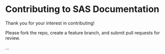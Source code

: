 # Contributing to SAS Documentation

Thank you for your interest in contributing!

Please fork the repo, create a feature branch, and submit pull requests for review.

...
